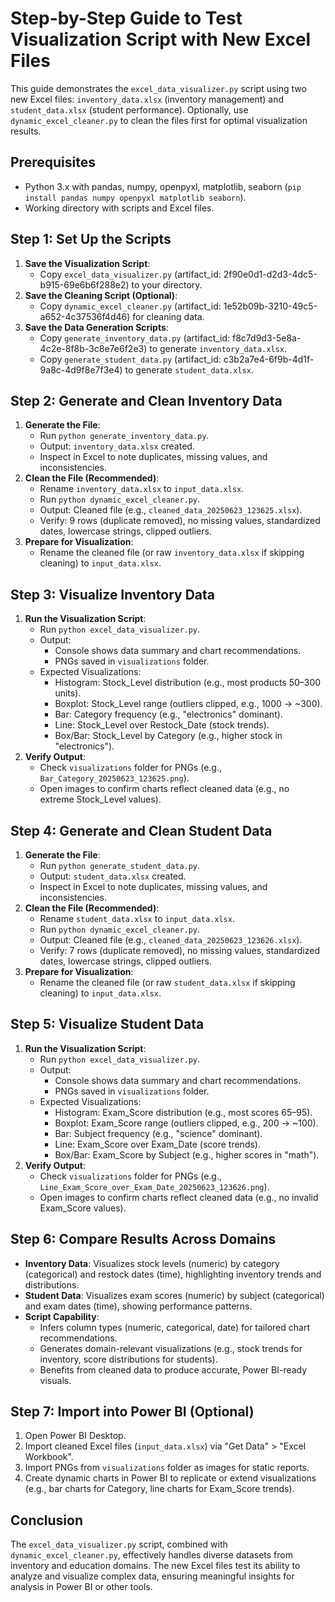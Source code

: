 # Step-by-Step Guide to Test Visualization Script with New Excel Files

This guide demonstrates the `excel_data_visualizer.py` script using two new Excel files: `inventory_data.xlsx` (inventory management) and `student_data.xlsx` (student performance). Optionally, use `dynamic_excel_cleaner.py` to clean the files first for optimal visualization results.

## Prerequisites

- Python 3.x with pandas, numpy, openpyxl, matplotlib, seaborn (`pip install pandas numpy openpyxl matplotlib seaborn`).
- Working directory with scripts and Excel files.

## Step 1: Set Up the Scripts

1. **Save the Visualization Script**:
   - Copy `excel_data_visualizer.py` (artifact_id: 2f90e0d1-d2d3-4dc5-b915-69e6b6f288e2) to your directory.
2. **Save the Cleaning Script (Optional)**:
   - Copy `dynamic_excel_cleaner.py` (artifact_id: 1e52b09b-3210-49c5-a652-4c37536f4d46) for cleaning data.
3. **Save the Data Generation Scripts**:
   - Copy `generate_inventory_data.py` (artifact_id: f8c7d9d3-5e8a-4c2e-8f8b-3c8e7e6f2e3) to generate `inventory_data.xlsx`.
   - Copy `generate_student_data.py` (artifact_id: c3b2a7e4-6f9b-4d1f-9a8c-4d9f8e7f3e4) to generate `student_data.xlsx`.

## Step 2: Generate and Clean Inventory Data

1. **Generate the File**:
   - Run `python generate_inventory_data.py`.
   - Output: `inventory_data.xlsx` created.
   - Inspect in Excel to note duplicates, missing values, and inconsistencies.
2. **Clean the File (Recommended)**:
   - Rename `inventory_data.xlsx` to `input_data.xlsx`.
   - Run `python dynamic_excel_cleaner.py`.
   - Output: Cleaned file (e.g., `cleaned_data_20250623_123625.xlsx`).
   - Verify: 9 rows (duplicate removed), no missing values, standardized dates, lowercase strings, clipped outliers.
3. **Prepare for Visualization**:
   - Rename the cleaned file (or raw `inventory_data.xlsx` if skipping cleaning) to `input_data.xlsx`.

## Step 3: Visualize Inventory Data

1. **Run the Visualization Script**:
   - Run `python excel_data_visualizer.py`.
   - Output:
     - Console shows data summary and chart recommendations.
     - PNGs saved in `visualizations` folder.
   - Expected Visualizations:
     - Histogram: Stock_Level distribution (e.g., most products 50–300 units).
     - Boxplot: Stock_Level range (outliers clipped, e.g., 1000 → ~300).
     - Bar: Category frequency (e.g., "electronics" dominant).
     - Line: Stock_Level over Restock_Date (stock trends).
     - Box/Bar: Stock_Level by Category (e.g., higher stock in "electronics").
2. **Verify Output**:
   - Check `visualizations` folder for PNGs (e.g., `Bar_Category_20250623_123625.png`).
   - Open images to confirm charts reflect cleaned data (e.g., no extreme Stock_Level values).

## Step 4: Generate and Clean Student Data

1. **Generate the File**:
   - Run `python generate_student_data.py`.
   - Output: `student_data.xlsx` created.
   - Inspect in Excel to note duplicates, missing values, and inconsistencies.
2. **Clean the File (Recommended)**:
   - Rename `student_data.xlsx` to `input_data.xlsx`.
   - Run `python dynamic_excel_cleaner.py`.
   - Output: Cleaned file (e.g., `cleaned_data_20250623_123626.xlsx`).
   - Verify: 7 rows (duplicate removed), no missing values, standardized dates, lowercase strings, clipped outliers.
3. **Prepare for Visualization**:
   - Rename the cleaned file (or raw `student_data.xlsx` if skipping cleaning) to `input_data.xlsx`.

## Step 5: Visualize Student Data

1. **Run the Visualization Script**:
   - Run `python excel_data_visualizer.py`.
   - Output:
     - Console shows data summary and chart recommendations.
     - PNGs saved in `visualizations` folder.
   - Expected Visualizations:
     - Histogram: Exam_Score distribution (e.g., most scores 65–95).
     - Boxplot: Exam_Score range (outliers clipped, e.g., 200 → ~100).
     - Bar: Subject frequency (e.g., "science" dominant).
     - Line: Exam_Score over Exam_Date (score trends).
     - Box/Bar: Exam_Score by Subject (e.g., higher scores in "math").
2. **Verify Output**:
   - Check `visualizations` folder for PNGs (e.g., `Line_Exam_Score_over_Exam_Date_20250623_123626.png`).
   - Open images to confirm charts reflect cleaned data (e.g., no invalid Exam_Score values).

## Step 6: Compare Results Across Domains

- **Inventory Data**: Visualizes stock levels (numeric) by category (categorical) and restock dates (time), highlighting inventory trends and distributions.
- **Student Data**: Visualizes exam scores (numeric) by subject (categorical) and exam dates (time), showing performance patterns.
- **Script Capability**:
  - Infers column types (numeric, categorical, date) for tailored chart recommendations.
  - Generates domain-relevant visualizations (e.g., stock trends for inventory, score distributions for students).
  - Benefits from cleaned data to produce accurate, Power BI-ready visuals.

## Step 7: Import into Power BI (Optional)

1. Open Power BI Desktop.
2. Import cleaned Excel files (`input_data.xlsx`) via "Get Data" > "Excel Workbook".
3. Import PNGs from `visualizations` folder as images for static reports.
4. Create dynamic charts in Power BI to replicate or extend visualizations (e.g., bar charts for Category, line charts for Exam_Score trends).

## Conclusion

The `excel_data_visualizer.py` script, combined with `dynamic_excel_cleaner.py`, effectively handles diverse datasets from inventory and education domains. The new Excel files test its ability to analyze and visualize complex data, ensuring meaningful insights for analysis in Power BI or other tools.
